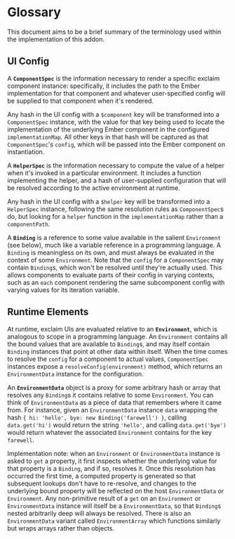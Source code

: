 # Glossary

This document aims to be a brief summary of the terminology used within the implementation of this addon.

## UI Config

A **`ComponentSpec`** is the information necessary to render a specific exclaim component instance: specifically, it includes the path to the Ember implementation for that component and whatever user-specified config will be supplied to that component when it's rendered.

Any hash in the UI config with a `$component` key will be transformed into a `ComponentSpec` instance, with the value for that key being used to locate the implementation of the underlying Ember component in the configured `implementationMap`. All other keys in that hash will be captured as that `ComponentSpec`'s `config`, which will be passed into the Ember component on instantiation.

A **`HelperSpec`** is the information necessary to compute the value of a helper when it's invoked in a particular environment. It includes a function implementing the helper, and a hash of user-supplied configuration that will be resolved according to the active environment at runtime.

Any hash in the UI config with a `$helper` key will be transformed into a `HelperSpec` instance, following the same resolution rules as `ComponentSpec`s do, but looking for a `helper` function in the `implementationMap` rather than a `componentPath`.

A **`Binding`** is a reference to some value available in the salient `Environment` (see below), much like a variable reference in a programming language. A `Binding` is meaningless on its own, and must always be evaluated in the context of some `Environment`. Note that the `config` for a `ComponentSpec` may contain `Binding`s, which won't be resolved until they're actually used. This allows components to evaluate parts of their config in varying contexts, such as an `each` component rendering the same subcomponent config with varying values for its iteration variable.

## Runtime Elements

At runtime, exclaim UIs are evaluated relative to an **`Environment`**, which is analogous to scope in a programming language. An `Environment` contains all the bound values that are available to `Binding`s, and may itself contain `Binding` instances that point at other data within itself. When the time comes to resolve the `config` for a component to actual values, `ComponentSpec` instances expose a `resolveConfig(environment)` method, which returns an `EnvironmentData` instance for the configuration.

An **`EnvironmentData`** object is a proxy for some arbitrary hash or array that resolves any `Binding`s it contains relative to some `Environment`. You can think of `EnvironmentData` as a piece of data that remembers where it came from. For instance, given an `EnvironmentData` instance `data` wrapping the hash `{ hi: 'hello', bye: new Binding('farewell') }`, calling `data.get('hi')` would return the string `'hello'`, and calling `data.get('bye')` would return whatever the associated `Environment` contains for the key `farewell`.

Implementation note: when an `Environment` or `EnvironmentData` instance is asked to `get` a property, it first inspects whether the underlying value for that property is a `Binding`, and if so, resolves it. Once this resolution has occurred the first time, a computed property is generated so that subsequent lookups don't have to re-resolve, and changes to the underlying bound property will be reflected on the host `EnvironmentData` or `Environment`. Any non-primitive result of a `get` on an `Environment` or `EnvironmentData` instance will itself be a `EnvironmentData`, so that `Binding`s nested arbitrarily deep will always be resolved. There is also an `EnvironmentData` variant called `EnvironmentArray` which functions similarly but wraps arrays rather than objects.
